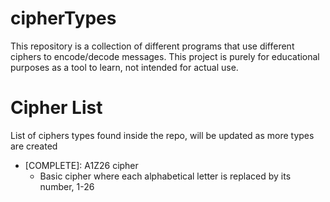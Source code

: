 # cipherTypes


This repository is a collection of different programs that use different ciphers to encode/decode messages. This project is purely for educational purposes as a tool to learn, not intended for actual use. 

# Cipher List
List of ciphers types found inside the repo, will be updated as more types are created
  * [COMPLETE]: A1Z26 cipher 
    * Basic cipher where each alphabetical letter is replaced by its number, 1-26
